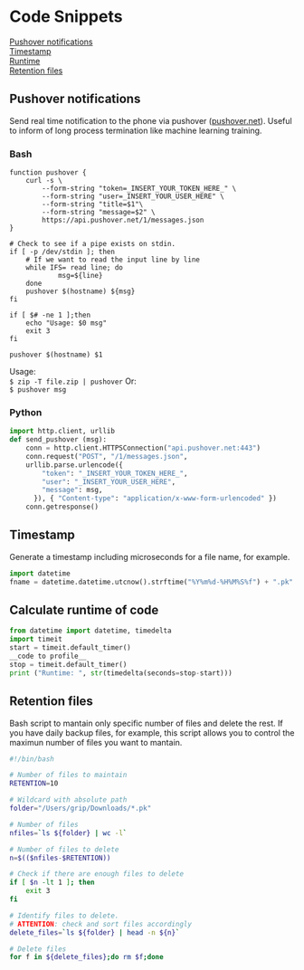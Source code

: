 # Code Snippets
[Pushover notifications](#Pushover-notifications)  
[Timestamp](#Timestamp)  
[Runtime](#Calculate-runtime-of-code)  
[Retention files](#retention-files)

## Pushover notifications
Send real time notification to the phone via pushover ([pushover.net](https://pushover.net)). Useful to inform of long process termination like machine learning training.  

### Bash 
```shell
function pushover {
	curl -s \
  		--form-string "token=_INSERT_YOUR_TOKEN_HERE_" \
  		--form-string "user=_INSERT_YOUR_USER_HERE" \
		--form-string "title=$1"\
  		--form-string "message=$2" \
  		https://api.pushover.net/1/messages.json
}

# Check to see if a pipe exists on stdin.
if [ -p /dev/stdin ]; then
    # If we want to read the input line by line
    while IFS= read line; do
            msg=${line}
    done
    pushover $(hostname) ${msg}
fi

if [ $# -ne 1 ];then
	echo "Usage: $0 msg"
	exit 3
fi

pushover $(hostname) $1
```
Usage:  
`$ zip -T file.zip | pushover` 
Or:  
`$ pushover msg`  

### Python
```python
import http.client, urllib
def send_pushover (msg):
    conn = http.client.HTTPSConnection("api.pushover.net:443")
    conn.request("POST", "/1/messages.json",
    urllib.parse.urlencode({
        "token": "_INSERT_YOUR_TOKEN_HERE_",
        "user": "_INSERT_YOUR_USER_HERE",
        "message": msg,
      }), { "Content-type": "application/x-www-form-urlencoded" })
    conn.getresponse()
```
## Timestamp
Generate a timestamp including microseconds for a file name, for example.
```python
import datetime
fname = datetime.datetime.utcnow().strftime("%Y%m%d-%H%M%S%f") + ".pk"
```
## Calculate runtime of code
```python
from datetime import datetime, timedelta
import timeit
start = timeit.default_timer()
__code to profile__
stop = timeit.default_timer()  
print ("Runtime: ", str(timedelta(seconds=stop-start)))
```

## Retention files
Bash script to mantain only specific number of files and delete the rest. If you have daily backup files, for example, this script allows you to control the maximun number of files you want to mantain.
```bash
#!/bin/bash

# Number of files to maintain
RETENTION=10

# Wildcard with absolute path
folder="/Users/grip/Downloads/*.pk"

# Number of files
nfiles=`ls ${folder} | wc -l`

# Number of files to delete
n=$(($nfiles-$RETENTION))

# Check if there are enough files to delete
if [ $n -lt 1 ]; then
	exit 3
fi

# Identify files to delete.
# ATTENTION: check and sort files accordingly
delete_files=`ls ${folder} | head -n ${n}`

# Delete files
for f in ${delete_files};do rm $f;done
```
